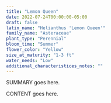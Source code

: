 ```yaml
---
title: "Lemon Queen"
date: 2022-07-24T00:00:00-05:00
draft: false
latin_name: "Helianthus 'Lemon Queen'"
family_name: "Asteraceae"
plant_type: "Perennial"
bloom_time: "Summer"
flower_color: "Yellow"
size_at_maturity: "1-3 ft"
water_needs: "Low"
additional_characteristices_notes: ""
---
```


SUMMARY goes here.

<!--more-->

CONTENT goes here.